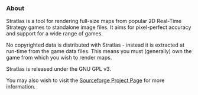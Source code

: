 ### About
Stratlas is a tool for rendering full-size maps from popular 2D Real-Time Strategy games to standalone image files. It aims for pixel-perfect accuracy and support for a wide range of games.

No copyrighted data is distributed with Stratlas - instead it is extracted at run-time from the game data files. This means you must (generally) own the game from which you wish to render maps.

Stratlas is released under the GNU GPL v3.

You may also wish to visit the [Sourceforge Project Page](http://stratlas.sourceforge.net/) for more information.

